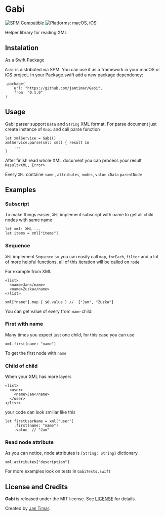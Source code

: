 # Gabi

[![SPM Compatible](https://img.shields.io/badge/spm-compatible-brightgreen.svg?style=flat)](https://swift.org/package-manager)
![Platforms: macOS, iOS](https://img.shields.io/badge/platforms-macOS-brightgreen.svg?style=flat)

Helper library for reading XML

## Instalation

As a Swift Package

`Gabi` is distributed via SPM. You can use it as a framework in your macOS or iOS project. In your Package.swift add a new package dependency:
```
.package(
    url: "https://github.com/jantimar/Gabi",
    from: "0.1.0"
)
```

## Usage
Gabi parser support `Data` and `String` XML format.
For parse document just create instance of `Gabi` and call parse function
```
let xmlService = Gabi()
xmlService.parse(xml: xml) { result in
	...
}
```
After finish read whole XML document you can process your result `Result<XML, Error>`

Every `XML` containe `name` , `attributes`,  `nodes`, `value` `cData` `parentNode`

## Examples

### Subscript
To make things easier, `XML` implement subscript with name to get all child nodes with same name
```
let xml: XML ... 
let items = xml["items"]
```

### Sequence
`XML` implement `Sequence` so you can easily call `map`, `forEach`, `filter` and a lot of more helpful functions, all of this iteration will be called on `node`

For example from XML
```
<list>
  <name>Jan</name>
  <name>Zuzka</name>
</list>
```
```
xml["name"].map { $0.value } //  ["Jan", "Zuzka"]
```
You can get value of every from `name` child

### First with name
Many times you expect just one child, for this case you can use
```
xml.first(name: "name")
```
To get the first node with `name`

### Child of child
When your XML has more layers

```
<list>
  <user>
    <name>Jan</name>
  </user>
</list>
```
your code can look smiliar like this

```
let firstUserName = xml["user"]
	.first(name: "name")
	.value	// "Jan"
```

### Read node attribute
As you can notice, node attributes is  `[String: String]` dictionary
```
xml.attributes["description"]
```

For more examples look on tests in `GabiTests.swift` 

## License and Credits

**Gabi** is released under the MIT license. See [LICENSE](/LICENSE) for details.

Created by [Jan Timar](https://github.com/jantimar).
